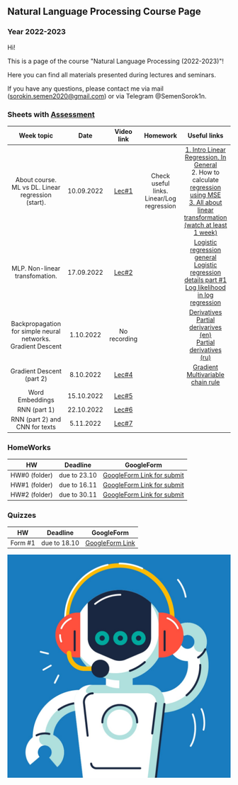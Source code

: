 ## Natural Language Processing Course Page 
### Year 2022-2023

Hi!

This is a page of the course "Natural Language Processing (2022-2023)"! 

Here you can find all materials presented during lectures and seminars.

If you have any questions, please contact me via mail (sorokin.semen2020@gmail.com) or via Telegram @SemenSorok1n. 

### Sheets with [Assessment]()


|                          Week topic                          |    Date    |                      Video link                      |                 Homework                  |                                                                                                                                                                                                                                                                                                                                                                   Useful links                                                                                                                                                                                                                                                                                                                                                                   |
|:------------------------------------------------------------:|:----------:|:----------------------------------------------------:|:-----------------------------------------:|:------------------------------------------------------------------------------------------------------------------------------------------------------------------------------------------------------------------------------------------------------------------------------------------------------------------------------------------------------------------------------------------------------------------------------------------------------------------------------------------------------------------------------------------------------------------------------------------------------------------------------------------------------------------------------------------------------------------------------------------------:|
|      About course. ML vs DL. Linear regression (start).      | 10.09.2022 |        [Lec#1](https://youtu.be/KmEyLMHhYCI)         | Check useful links. Linear/Log regression |                                                                                                                                                                                          [1. Intro Linear Regression. In General](https://www.youtube.com/watch?v=owI7zxCqNY0) <br/> 2. How to calculate [regression using MSE](https://youtube.com/playlist?list=PLF596A4043DBEAE9C) <br/> [3. All about linear transformation (watch at least 1 week)](https://www.khanacademy.org/math/linear-algebra/matrix-transformations#linear-transformations)                                                                                                                                                                                          |
|                MLP. Non-linear transfomation.                | 17.09.2022 |        [Lec#2](https://youtu.be/-OIB98WsB5Y)         |                                           |                                                                                                                                                                                                                                          [Logistic regression general](https://www.youtube.com/watch?v=yIYKR4sgzI8) <br/>  [Logistic regression details part #1](https://www.youtube.com/watch?v=vN5cNN2-HWE)    <br/>[Log likelihood in log regression](https://www.youtube.com/watch?v=BfKanl1aSG0)                                                                                                                                                                                                                                            |
| Backpropagation for simple neural networks. Gradient Descent | 1.10.2022  |                     No recording                     |                                           |                                                                                                                                                                                                           [Derivatives](https://www.youtube.com/watch?v=5yfh5cf4-0w) <br/>[Partial derivarives (en)](https://www.khanacademy.org/math/multivariable-calculus/multivariable-derivatives/partial-derivatives/v/partial-derivatives-introduction)<br/> [Partial derivatives (ru)](http://mathprofi.ru/chastnye_proizvodnye_primery.html)                                                                                                                                                                                                            |
|                  Gradient Descent (part 2)                   | 8.10.2022  |        [Lec#4](https://youtu.be/OKyq0r_l69A)         |                                           |                                                                                                                                                                                                           [Gradient](https://www.khanacademy.org/math/multivariable-calculus/multivariable-derivatives/gradient-and-directional-derivatives/v/gradient)  <br/>       [Multivariable chain rule](https://www.khanacademy.org/math/multivariable-calculus/multivariable-derivatives/multivariable-chain-rule/v/multivariable-chain-rule)                                                                                                                                                                                                           |
|                       Word Embeddings                        | 15.10.2022 |        [Lec#5](https://youtu.be/-ZjBvlnZJz4)         |                                           |                                                                                                                                                                                                                                                                                                                                                                                                                   |
|                         RNN (part 1)                         | 22.10.2022 | [Lec#6](https://www.youtube.com/watch?v=Cxf0SJfcc8c) |                                           |                                                                                                                                                                                                                                                                                                                                                                                                                    |
|                RNN (part 2) and CNN for texts                | 5.11.2022  | [Lec#7]() |                                           |                                                                                                                                                                                                                                                                                                                                                                                                                    |

### HomeWorks
|      HW       |   Deadline   |                            GoogleForm                             |
|:-------------:|:------------:|:-----------------------------------------------------------------:|
| HW#0 (folder) | due to 23.10 | [GoogleForm Link for submit](https://forms.gle/uBwAxWPuVVDXB2uX8) |
| HW#1 (folder) | due to 16.11 | [GoogleForm Link for submit](https://forms.gle/7R8GdMSjEdgVjBLC8) |
| HW#2 (folder) | due to 30.11 | [GoogleForm Link for submit](https://forms.gle/CTWy15Qf7AUXsrUz9) |

### Quizzes
|   HW    |   Deadline   |                       GoogleForm                       |
|:-------:|:------------:|:------------------------------------------------------:|
| Form #1 | due to 18.10 | [GoogleForm Link](https://forms.gle/mTgtY3ptNPjsxUVV9) |



![Screenshot](Natural-language-processing.jpeg)



